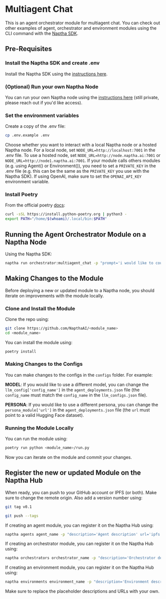 # Multiagent Chat

This is an agent orchestrator module for multiagent chat. You can check out other examples of agent, orchestrator and environment modules using the CLI command with the [Naptha SDK](https://github.com/NapthaAI/naptha-sdk). 

## Pre-Requisites 

### Install the Naptha SDK and create .env

Install the Naptha SDK using the [instructions here](https://github.com/NapthaAI/naptha-sdk).

### (Optional) Run your own Naptha Node

You can run your own Naptha node using the [instructions here](https://github.com/NapthaAI/node) (still private, please reach out if you'd like access).

### Set the environment variables

Create a copy of the .env file:

```bash
cp .env.example .env
```

Choose whether you want to interact with a local Naptha node or a hosted Naptha node. For a local node, set ```NODE_URL=http://localhost:7001``` in the .env file. To use a hosted node, set ```NODE_URL=http://node.naptha.ai:7001``` or ```NODE_URL=http://node1.naptha.ai:7001```. If your module calls others modules (e.g. using Agent() or Environment()), you need to set a ```PRIVATE_KEY``` in the .env file (e.g. this can be the same as the ```PRIVATE_KEY``` you use with the Naptha SDK). If using OpenAI, make sure to set the ```OPENAI_API_KEY``` environment variable.


### Install Poetry 

From the official poetry [docs](https://python-poetry.org/docs/#installing-with-the-official-installer):

```bash
curl -sSL https://install.python-poetry.org | python3 -
export PATH="/home/$(whoami)/.local/bin:$PATH"
```

## Running the Agent Orchestrator Module on a Naptha Node

Using the Naptha SDK:

```bash
naptha run orchestrator:multiagent_chat -p "prompt='i would like to count up to ten, one number at a time. ill start. one.'" --worker_nodes "http://node.naptha.ai:7001,http://node1.naptha.ai:7001" --environment_nodes "http://node.naptha.ai:7001"
```

## Making Changes to the Module

Before deploying a new or updated module to a Naptha node, you should iterate on improvements with the module locally. 

### Clone and Install the Module

Clone the repo using:

```bash
git clone https://github.com/NapthaAI/<module_name>
cd <module_name>
```

You can install the module using:

```bash
poetry install
```

### Making Changes to the Configs

You can make changes to the configs in the ```configs``` folder. For example:

**MODEL**: If you would like to use a different model, you can change the ```llm_config['config_name']``` in the ```agent_deployments.json``` file (the ```config_name``` must match the ```config_name``` in the ```llm_configs.json``` file).

**PERSONA**: If you would like to use a different persona, you can change the ```persona_module['url']``` in the ```agent_deployments.json``` file (the ```url``` must point to a valid Hugging Face dataset).

### Running the Module Locally

You can run the module using:

```bash
poetry run python <module_name>/run.py
```

Now you can iterate on the module and commit your changes.

## Register the new or updated Module on the Naptha Hub

When ready, you can push to your GitHub account or IPFS (or both). Make sure to change the remote origin. Also add a version number using:

```bash
git tag v0.1
```

```bash
git push --tags
```

If creating an agent module, you can register it on the Naptha Hub using:

```bash
naptha agents agent_name -p "description='Agent description' url='ipfs://QmNer9SRKmJPv4Ae3vdVYo6eFjPcyJ8uZ2rRSYd3koT6jg' type='package' version='0.1'" 
```

If creating an orchestrator module, you can register it on the Naptha Hub using:

```bash
naptha orchestrators orchestrator_name -p "description='Orchestrator description' url='ipfs://QmNer9SRKmJPv4Ae3vdVYo6eFjPcyJ8uZ2rRSYd3koT6jg' type='package' version='0.1'" 
```

If creating an environment module, you can register it on the Naptha Hub using:

```bash
naptha environments environment_name -p "description='Environment description' url='ipfs://QmNer9SRKmJPv4Ae3vdVYo6eFjPcyJ8uZ2rRSYd3koT6jg' type='package' version='0.1'" 
```

Make sure to replace the placeholder descriptions and URLs with your own.